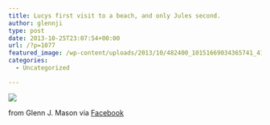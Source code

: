 ```yaml
---
title: Lucys first visit to a beach, and only Jules second.
author: glennji
type: post
date: 2013-10-25T23:07:54+00:00
url: /?p=1077
featured_image: /wp-content/uploads/2013/10/482400_10151669034365741_418623985_n.jpg
categories:
  - Uncategorized

---
```

<div>
  <img src='/wp-content/uploads/2013/10/482400_10151669034365741_418623985_n.jpg' style='max-width:600px;' /></p> 
  
  <div>
    from Glenn J. Mason via <a href="https://www.facebook.com/photo.php?fbid=10151669034365741&#038;set=a.10150907445480741.408542.551785740&#038;type=1">Facebook</a>
  </div>
</div>
